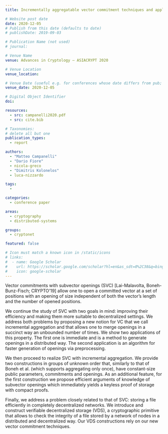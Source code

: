 ```yaml
---
title: Incrementally aggregatable vector commitment techniques and applications to verifiable decentralized storage

# Website post date
date: 2020-12-05
# Publish from this date (defaults to date)
# publishDate: 2019-09-03

# Publication Name (not used)
# journal:

# Venue Name
venue: Advances in Cryptology – ASIACRYPT 2020

# Venue Location
venue_location:

# Venue Date (useful e.g. for conferences whose date differs from pub; defaults to date)
venue_date: 2020-12-05

# Digital Object Identifier
doi:

resources:
  - src: campanelli2020.pdf
  - src: cite.bib

# Taxonomies:
# delete all but one
publication_types:
  - report

authors:
  - "Matteo Campanelli"
  - "Dario Fiore"
  - nicola-greco
  - "Dimitris Kolonelos"
  - luca-nizzardo

tags:
  -

categories:
  - conference paper

areas:
  - cryptography
  - distributed-systems

groups:
  - cryptonet

featured: false

# Icon must match a known icon in /static/icons
# links:
#  - name: Google Scholar
#    url: https://scholar.google.com/scholar?hl=en&as_sdt=0%2C38&q=bing&btnG=
#    icon: google-scholar
---
```


Vector commitments with subvector openings (SVC) [Lai-Malavolta, Boneh-Bunz-Fisch; CRYPTO’19] allow one to open a committed vector at a set of positions with an opening of size independent of both the vector’s length and the number of opened positions.

We continue the study of SVC with two goals in mind: improving their efficiency and making them more suitable to decentralized settings. We address both problems by proposing a new notion for VC that we call incremental aggregation and that allows one to merge openings in a succinct way an unbounded number of times. We show two applications of this property. The first one is immediate and is a method to generate openings in a distributed way. The second application is an algorithm for faster generation of openings via preprocessing.

We then proceed to realize SVC with incremental aggregation. We provide two constructions in groups of unknown order that, similarly to that of Boneh et al. (which supports aggregating only once), have constant-size public parameters, commitments and openings. As an additional feature, for the first construction we propose efficient arguments of knowledge of subvector openings which immediately yields a keyless proof of storage with compact proofs.

Finally, we address a problem closely related to that of SVC: storing a file efficiently in completely decentralized networks. We introduce and construct verifiable decentralized storage (VDS), a cryptographic primitive that allows to check the integrity of a file stored by a network of nodes in a distributed and decentralized way. Our VDS constructions rely on our new vector commitment techniques.
